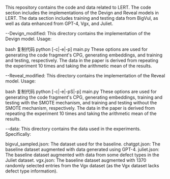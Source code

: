 This repository contains the code and data related to LERT. The code section includes the implementations of the Devign and Reveal models in LERT. The data section includes training and testing data from BigVul, as well as data enhanced from GPT-4, Vgx, and Juliet.

--Devign_modified:
This directory contains the implementation of the Devign model. Usage:

bash
复制代码
python [-c|-e|-p] main.py
These options are used for generating the code fragment's CPG, generating embeddings, and training and testing, respectively. The data in the paper is derived from repeating the experiment 10 times and taking the arithmetic mean of the results.

--Reveal_modified:
This directory contains the implementation of the Reveal model. Usage:

bash
复制代码
python [-c|-e|-pS|-p] main.py
These options are used for generating the code fragment's CPG, generating embeddings, training and testing with the SMOTE mechanism, and training and testing without the SMOTE mechanism, respectively. The data in the paper is derived from repeating the experiment 10 times and taking the arithmetic mean of the results.

--data:
This directory contains the data used in the experiments. Specifically:

bigvul_sampled.json: The dataset used for the baseline.
chatgpt.json: The baseline dataset augmented with data generated using GPT-4.
juliet.json: The baseline dataset augmented with data from some defect types in the Juliet dataset.
vgx.json: The baseline dataset augmented with 1370 randomly selected entries from the Vgx dataset (as the Vgx dataset lacks defect type information).
